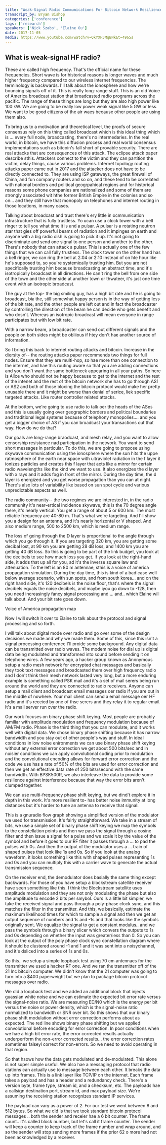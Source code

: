 ```yaml
---
title: "Weak-Signal Radio Communications For Bitcoin Network Resilience"
transcript_by: Bryan Bishop
categories: ['conference']
tags: ['research']
speakers: ['Nick Szabo', 'Elaine Ou']
date: 2017-11-05
media: https://www.youtube.com/watch?v=QkYXPJMqBNk&t=4965s
---
```

## What is weak-signal HF radio?

These are called high frequency. That's the official name for these frequencies. Short wave is for historical reasons is longer waves and much higher frequency compared to our wireless internet frequencies. The terminology is backwards. I'll talk about the ionosphere and how we're bouncing signals off of it. This is really long-range stuff. This is an old Voice of America broadcast station that broadcasted radio programs across the pacific. The range of these things are long but they are also high power like 100 kW. We are going to be really low power weak signal like 5 GW or less. We want to be good citizens of the air waes because other people are using them also.

To bring us to a motivation and theoretical level, the proofs of secure consensus rely on this thing called broadcast which is this ideal thing which is ... every full node, broadcasting, there's no intermedaries. In the real world, in bitcoin, we have this diffusion process and real world consensus implementations such as bitcoin's fall short of provable security. There are real attacks that are consequences of this attack. The eclipse attack paper describe sthis. Attackers connect to the victim and they can partition the victim, delay things, cause various problems. Internet topology routing attacks paper came out in 2017 and the attacker does not have to be directly connected to. They are using ISP gateways, the great firewall of China, and fun company routers and so on, and these tend to be correlated with national borders and political geogrpahical regions and for historical reasons some phone companies are nationalized and some of them are strongly associated wit hthe former British Empire in the colonies and so on... and they still have that monopoly on telephones and internet routing in those locations, in many cases.

Talking about broadcast and trust there's ery little in ocmmunication infrastructure that is fully trustless. Yo ucan use a clock tower with a bell ringer to tell you what time it is and a pulsar. A pulsar is a rotating neutron star that gies off powerful beams of radiation and it impinges on earth and anyone with a big radio dish is going to pick it up. It's not going to discriminate and send one signal to one person and another to the other. There's nobody that can attack a pulsar. This is actually one of the few things that we can call fully trustless. The clock tower on the other hand has a bell ringer, we can ring the bell at 2:04 or 2:10 instead of on hte hour like he's supposed to, so you're systemically trusting him. But you are not specifically trusting him because broadcasting an abstract time, and it's isotropically broadcast in all directions. He can't ring the bell from one side of the town and the other side at another town or thwateer, it's just one time event with an isotropic broadcast.

The guy at the top- the big smiling guy, has a high bit rate and he is going to broadcast, bia the, still somewhat happy person is in the way of getting less of the bit rate, and the other people are left out and in fact the broadcaster by controlling the direction of the beam he can decide who gets benefit and who dosn't. Whereas an isotropic broadcast will mean everyone in range participates but with low bit rate.

With a narrow beam, a broadcaster can send out different signals and the people on both sides might be obliious if htey don't hae another source of information.

So I bring this back to internet routing attacks and bitcoin. Increase in the diersity of-- the routing attacks paper recommends two things for full nodes. Ensure that they are multi-hop, so hae more than one connection to the internet, and hae this routing aware so that you are adding connections and you don't want the same bottleneck appearing in all your paths. So here is Alice who should not be happy because to get to the internet and the rest of the intenet and the rest of the bitcoin network she has to go through AS1 or AS2 and both of those blocing the bitcoin protocol would make her pretty unusable there and it might be worse than denial of serice, liek specific targeted attacks. Like router controller related attacks.

At the bottom, we're going to use radio to talk oer the heads of the ASes and this is usually going over geographic borders and political boundaries and traditional legal systems because of telephony monopolies.... and you get a bigger choice of AS if you can broadcast your transactions out that way. How do we do that?

Our goals are long-range braodcast, and mesh relay, and you want to allow censorship resistance nad participation in the network. You want to send short messages in particular. To do this, we are going to propose using skywave communication using the ionosphere where the sun hits the uppe ratmosphere of the earth near space with ultraviolet radiation in the f layer it ionizes particles and creates this f layer that acts like a mirror for certain radio wavelengths like the kind we want to use. It also energizes the d layer with x rays and it adds fog in front of the mirror. During the day time, the d layer is energized and you get worse propagation than you can at night. There's also lots of variability like based on sun spot cycle and various unpredictable aspects as well.

The radio community-- the two regimes we are interested in, in the radio community it's near-ertical incidence skywave, this is the 70 degree angle there, it's nearly vertical. You get a range of about 5 or 600 km. The most reliable frequency are 40-80 m. That's what we're targeting. And I'll show you a design for an antenna, and it's nearly horizontal or V shaped. And also medium range, 500 to 2500 km, which is medium range.

The loss of going through the D layer is proportional to the angle through which you go through it. If you are targeting 320 km, you are getting some decibal lost, at 90 km you are getting 28 dB loss, and 1400 km you are getting 40 dB loss. So this is going to be part of the link budget, you look at the decibels to see how much loss you get. If you look at the right-hand side, it adds that up all for you, ad it's the inverse square law and attenuation. To the left is an 80 m antennae, sthis is a voice of america propagation simulation. During the day time, this is kind of a bad case well below average scenario, with sun spots, and from south korea... and on the right hand side, it's 120 decibels is the noise floor, that's where the signal decibels equals the noise decibels, and maybe iyou go down to -128, then you need increasingly fancy signal processing and ... and.. which Elaine will talk about. And your bit rate goes down.

Voice of America propagation map

Now I will switch it over to Elaine to talk about the protocol and signal processing and so forth.

I will talk about digital mode over radio and go over some of the design decisions we made and why we made them. Some of this, since this isn't a signal processing conference I'll proide some background. Any digital data can be transmitted over radio waves. The modem noise for dial up is digital data being modulated and transformed into sound before sending it on telephone wires. A few years ago, a hacker group known as Anonymous setup a radio mesh network for encrypted chat messages and basically they took text messages and broadcasted them over high frequency radio and I don't think their mesh network lasted very long, but a more enduring example is something called PSK mail and it's a set of mail serers being run around the world and they are connected to radio receivers. Anyone can setup a mail client and broadcast email messages oer radio if you are out in the middle of nowhere. Your mail client can send a email message oer HF radio and it's receied by one of thse serers and they relay it to regular email. It's a mail server run over the radio.

Our work focuses on binary phase shift keying. Most people are probably familiar with amplitude modulation and frequency modulation because of AM/FM radio. Phase is the third thing that you can modulate, and it works well with digital data. We chose binary phase shifting because it has narrow bandwidth and you stay out of other people's way and stuff. In ideal conditions in low noise enironments we can use binary phase shift keying without any external error correction we get about 500 bits/sec and in noisier conditions we can apply convolutional coding prior to modulation and the convolutional encoding allows for forward error correction and the code we use has a rate of 50% of the bits are used for error correction and then we get an effective data rate of 250 bits/second with the same bandwidth. With BPSK500R, we also interleave the data to provide some resilience against interference because that way the error bits aren't clumped together.

We can use multi-frequency phase shift keying, but we dind't explore it in depth in this work. It's more resilient to- has better noise immunity at long distances but it's harder to tune an antenna to receive that signal.

This is a gnuradio flow graph showing a simplified version of the modulator we used for transmission. It's fairly straightforward. We take in a stream of bits, we use a simple set of binary phase shift keying we map the symbols to the constellation points and then we pass the signal through a cosine filter and then issue a signal for a pulse and we scale it by the value of the symbol and before it goes to our RF filter it passes through a ... to pad the pulses with 0s. And then the output of the modulator uses a ... train of shaped pulses that look like 1s and 0s. So if you look at the analog waveform, it looks something like this with shaped pulses representing 1s and 0s and you can multiply this with a carrier wave to generate the actual transmission sequence.

On the receiver end, the demodulator does basially the same thing except backwards. For those of you have setup a blockstream satellite receiver have seen something like this. I think the Blockstream satellite uses amplitude modulation and they are not only modulating the phase but also the amplitude to encode 2 bits per smybol. Ours is a little bit simpler, we take the received signal and pass through a poly-phase clock sync, and this matches the filter in the transmitter. And this, we basically, estimate the maximum likelihood times for which to sample a signal and then we get an output sequence of numbers and 1s and -1s and that looks like the symbols originally sent. We equalize the signal to get a constant modulus.. and we pass the symbols through a binary slicer which convers the outputs to 1s and 0s depending on whether the input was greater/less than 0. So you can look at the output of the poly phase clock sync constellation diagram where it should be clustered around -1 and 1 and it was sent into a noisychannel, and it's dsliced into a series of 1s and 0s.

So this.. we setup a simple loopback test using 70 cm antennaes for the transmitter we used a hacker RF one. And we ran the transmitter off of the 21 Inc bitcoin computer. We didn't know that the 21 computer was going to turn into a $400 paperweight but we plan to package bitcoin protocol messages over radio.

We did a loopback test and we added an additional block that injects guassian white noise and we can estimate the expected bit error rate versus the signal-noise ratio. We are measuring ED/N0 which is the energy per bit versus the noise or power density, which is the signal-noise ratio normalized to bandwidth or SNR over bit. So this shows that our binary phase shift modulation without error correction performs about as expected. The red line shows binary phase shifting but we applied convolutional before encoding for error correction. In poor conditions when we hae a high bit error rate, the error corrected results actually underperform the non-error corrected results... the error correction rates sometimes falseyl correct for non-errors. So we need to avoid operating in that region.

So that hsows how the data gets modulated and de-modulated. This alone is not super simple useful. We also hae a messaging protocol that radio stations can actually use to message between each other. It breaks the data up into frames. This is a link layer like TCP/IP on the internet. Each frame takes a payload and has a header and a redundancy check. There's a version byte, frame type, stream id, and a checksum, etc. The payloads hae a callsign destination port, stream id, and max payload size. We're assuming the receiving station recognizes standard IP services.

The payload can vary as a power of 2. For our test we went between 8 and 512 bytes. So what we did is that we took standard bitcoin protocol messages .. both the sender and receier hae a 6 bit counter. The frame count.. it's called block number, but let's call it frame counter. The sender will keep a counter to keep track of the frame number and wrap around, and so the sender will stop sending more frames if the prior 62 o more had not been acknowledged by a receiver.










